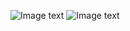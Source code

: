 ![Image text](https://github.com/smileyqp/react-native-examples/blob/master/VideoExm01.gif)
![Image text](https://github.com/smileyqp/react-native-examples/blob/master/Animate02.gif)
